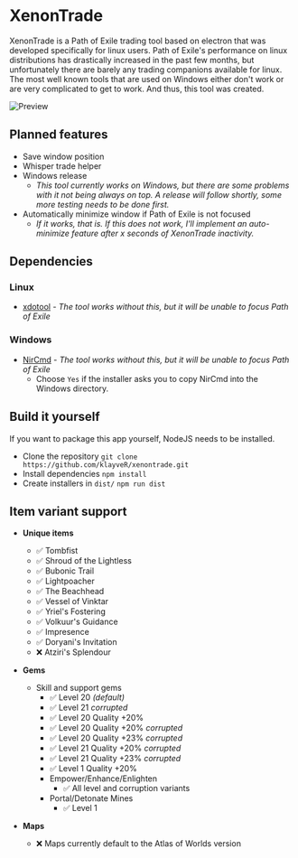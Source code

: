 
# XenonTrade
XenonTrade is a Path of Exile trading tool based on electron that was developed specifically for linux users. Path of Exile's performance on linux distributions has drastically increased in the past few months, but unfortunately there are barely any trading companions available for linux. The most well known tools that are used on Windows either don't work or are very complicated to get to work. And thus, this tool was created.

![Preview](https://i.imgur.com/PFXRex5.png)

## Planned features
- Save window position
- Whisper trade helper
- Windows release
  - *This tool currently works on Windows, but there are some problems with it not being always on top. A release will follow shortly, some more testing needs to be done first.*
- Automatically minimize window if Path of Exile is not focused
	- *If it works, that is. If this does not work, I'll implement an auto-minimize feature after x seconds of XenonTrade inactivity.*

## Dependencies
### Linux
- [xdotool](https://www.semicomplete.com/projects/xdotool/) - *The tool works without this, but it will be unable to focus Path of Exile*

### Windows
- [NirCmd](http://www.nirsoft.net/utils/nircmd.html) - *The tool works without this, but it will be unable to focus Path of Exile*
  - Choose `Yes` if the installer asks you to copy NirCmd into the Windows directory.

## Build it yourself
If you want to package this app yourself, NodeJS needs to be installed.

- Clone the repository
`git clone https://github.com/klayveR/xenontrade.git`
- Install dependencies
`npm install`
-  Create installers in `dist/`
`npm run dist`

## Item variant support
- **Unique items**
	- ✅ Tombfist
	- ✅ Shroud of the Lightless
	- ✅ Bubonic Trail
	- ✅ Lightpoacher
	- ✅ The Beachhead
	- ✅ Vessel of Vinktar
	- ✅ Yriel's Fostering
	- ✅ Volkuur's Guidance
	- ✅ Impresence
	- ✅ Doryani's Invitation
	- ❌ Atziri's Splendour
- **Gems**
	- Skill and support gems
	    - ✅ Level 20 *(default)*
	    - ✅ Level 21 *corrupted*
	    - ✅ Level 20 Quality +20%
	    - ✅ Level 20 Quality +20% *corrupted*
	    - ✅ Level 20 Quality +23% *corrupted*
	    - ✅ Level 21 Quality +20% *corrupted*
	    - ✅ Level 21 Quality +23% *corrupted*
	    - ✅ Level 1 Quality +20%
	  - Empower/Enhance/Enlighten
		  - ✅ All level and corruption variants
	  - Portal/Detonate Mines
		  - ✅ Level 1


- **Maps**
	- ❌ Maps currently default to the Atlas of Worlds version
